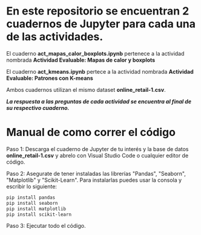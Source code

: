 # En este repositorio se encuentran 2 cuadernos de Jupyter para cada una de las actividades.


El cuaderno **act_mapas_calor_boxplots.ipynb** pertenece a la actividad nombrada **Actividad Evaluable: Mapas de calor y boxplots**

El cuaderno **act_kmeans.ipynb** pertece a la actividad nombrada **Actividad Evaluable: Patrones con K-means**

Ambos cuadernos utilizan el mismo dataset **online_retail-1.csv**.

***La respuesta a las preguntas de cada actividad se encuentra al final de su respectivo cuaderno.***

# Manual de como correr el código

Paso 1: Descarga el cuaderno de Jupyter de tu interés y la base de datos **online_retail-1.csv** y abrelo con Visual Studio Code o cualquier editor de código. 

Paso 2: Asegurate de tener instaladas las librerías "Pandas", "Seaborn", "Matplotlib" y "Scikit-Learn". Para instalarlas puedes usar la consola y escribir lo siguiente:

```bash
pip install pandas
pip install seaborn
pip install matplotlib
pip install scikit-learn
```

Paso 3: Ejecutar todo el código.
